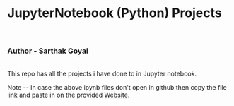 # JupyterNotebook (Python) Projects
<br>
<h3>Author - Sarthak Goyal</h3>
<br>
This repo has all the projects i have done to in Jupyter notebook.

Note -- In case the above ipynb files don't open in github then copy the file link and paste in on the provided <a href = "https://nbviewer.org/">Website</a>.